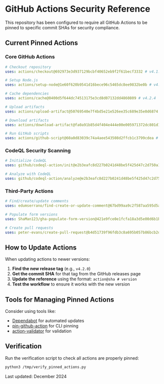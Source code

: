 # GitHub Actions Security Reference

This repository has been configured to require all GitHub Actions to be pinned to specific commit SHAs for security compliance.

## Current Pinned Actions

### Core GitHub Actions

```yaml
# Checkout repository
uses: actions/checkout@692973e3d937129bcbf40652eb9f2f61becf3332 # v4.1.7

# Setup Node.js
uses: actions/setup-node@1e60f620b9541d16bece96c5465dc8ee9832be0b # v4.0.4

# Cache dependencies
uses: actions/cache@0400d5f644dc74513175e3cd8d07132dd4860809 # v4.2.4

# Upload artifacts
uses: actions/upload-artifact@50769540e7f4bd5e21e526ee35c689e35e0d6874 # v4.4.0

# Download artifacts
uses: actions/download-artifact@fa0a91b85d4f404e444e00e005971372dc801d16 # v4.1.8

# Run GitHub scripts
uses: actions/github-script@60a0d83039c74a4aee543508d2ffcb1c3799cdea # v6.4.1
```

### CodeQL Security Scanning

```yaml
# Initialize CodeQL
uses: github/codeql-action/init@e2b3eafc8d227b0241d48be5f425d47c2d750a13 # v3.26.10

# Analyze with CodeQL
uses: github/codeql-action/analyze@e2b3eafc8d227b0241d48be5f425d47c2d750a13 # v3.26.10
```

### Third-Party Actions

```yaml
# Find/create/update comments
uses: edumserrano/find-create-or-update-comment@67bd99aa9c2f587aa595d5a8e4d95b62cbe49a83 # v3.0.0

# Populate form versions
uses: ShaMan123/gha-populate-form-version@421e9fce0e1fcfa18a3d5e00d6b1b2fe0d23bb31 # v2.0.1

# Create pull requests
uses: peter-evans/create-pull-request@b4d51739f96fdb3c8a695b057b86bcb2db15eb79 # v4.1.3
```

## How to Update Actions

When updating actions to newer versions:

1. **Find the new release tag** (e.g., `v4.2.0`)
2. **Get the commit SHA** for that tag from the GitHub releases page
3. **Update the reference** using the format: `action@sha # version`
4. **Test the workflow** to ensure it works with the new version

## Tools for Managing Pinned Actions

Consider using tools like:

- [Dependabot](https://docs.github.com/en/code-security/dependabot/working-with-dependabot) for automated updates
- [pin-github-action](https://github.com/mheap/pin-github-action) for CLI pinning
- [action-validator](https://github.com/mpalmer/action-validator) for validation

## Verification

Run the verification script to check all actions are properly pinned:

```bash
python3 /tmp/verify_pinned_actions.py
```

Last updated: December 2024
